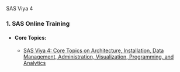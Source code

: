 SAS Viya 4

### 1. SAS Online Training

- #### Core Topics:

  - [SAS Viya 4: Core Topics on Architecture, Installation, Data Management, Administration, Visualization, Programming, and Analytics](https://eduvle.sas.com/course/view.php?id=1977)
